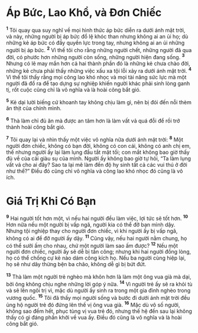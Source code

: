 # Áp Bức, Lao Khổ, và Ðơn Chiếc
<sup><b>1</b></sup> Tôi quay qua suy nghĩ về mọi hình thức áp bức diễn ra dưới ánh mặt trời, và này, những người bị áp bức đổ lệ khóc than nhưng không ai an ủi họ; dù những kẻ áp bức có đầy quyền lực trong tay, nhưng không ai an ủi những người bị áp bức. <sup><b>2</b></sup> Vì thế tôi cho rằng những người chết, những người đã qua đời, có phước hơn những người còn sống, những người hiện đang sống. <sup><b>3</b></sup> Nhưng có lẽ may mắn hơn cả hai thành phần đó là những kẻ chưa chào đời, những kẻ chưa phải thấy những việc xấu xa tội lỗi xảy ra dưới ánh mặt trời. <sup><b>4</b></sup> Vì thế tôi thấy rằng mọi công lao khó nhọc và mọi tài năng sức lực mà một người đã đổ ra để tạo dựng sự nghiệp khiến người khác phải sinh lòng ganh tị, rốt cuộc cũng chỉ là vô nghĩa và là hoài công bắt gió.

<sup><b>5</b></sup> Kẻ dại lười biếng cứ khoanh tay không chịu làm gì, nên bị đói đến nỗi thèm ăn thịt của chính mình.

<sup><b>6</b></sup> Thà làm chỉ đủ ăn mà được an tâm hơn là làm vất vả quá đỗi để rồi trở thành hoài công bắt gió.

<sup><b>7</b></sup> Tôi quay lại và nhìn thấy một việc vô nghĩa nữa dưới ánh mặt trời: <sup><b>8</b></sup> Một người đơn chiếc, không có bạn đời, không có con cái, không có anh chị em, thế nhưng người ấy lại làm lụng đầu tắt mặt tối; con mắt không bao giờ thấy đủ về của cải giàu sụ của mình. Người ấy không bao giờ tự hỏi, “Ta làm lụng vất vả cho ai đây? Sao ta lại mê làm đến độ hy sinh tất cả các vui thú ở đời như thế?” Ðiều đó cũng chỉ vô nghĩa và công lao khó nhọc đó cũng là vô ích.

# Giá Trị Khi Có Bạn
<sup><b>9</b></sup> Hai người tốt hơn một, vì nếu hai người đều làm việc, lợi tức sẽ tốt hơn. <sup><b>10</b></sup> Hơn nữa nếu một người bị vấp ngã, người kia có thể đỡ bạn mình dậy. Nhưng tội nghiệp thay cho người đơn chiếc, vì khi người ấy bị vấp ngã, không có ai để đỡ người ấy dậy. <sup><b>11</b></sup> Cũng vậy, nếu hai người nằm chung, họ có thể sưởi ấm cho nhau, chứ một người làm sao ấm được? <sup><b>12</b></sup> Nếu một người đơn chiếc, người ấy sẽ dễ bị tấn công; nhưng khi hai người đồng lòng, họ có thể chống cự kẻ nào dám công kích họ. Nếu ba người cùng hiệp lại, họ sẽ như dây thừng bện ba chão, không dễ gì bị bứt đứt.

<sup><b>13</b></sup> Thà làm một người trẻ nghèo mà khôn hơn là làm một ông vua già mà dại, bởi ông không chịu nghe những lời góp ý nữa. <sup><b>14</b></sup> Vì người trẻ ấy sẽ ra khỏi tù và sẽ lên ngôi trị vì, mặc dù người ấy sinh ra trong một gia đình nghèo trong vương quốc. <sup><b>15</b></sup> Tôi đã thấy mọi người sống và bước đi dưới ánh mặt trời đều ủng hộ người trẻ đó đứng lên thế vị ông vua già. <sup><b>16</b></sup> Mặc dù vô số người, không sao đếm hết, phục tùng vị vua trẻ đó, nhưng thế hệ đến sau lại không thấy có gì đáng phấn khởi về vua ấy. Ðiều đó cũng là vô nghĩa và là hoài công bắt gió.

